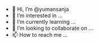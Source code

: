 - 👋 Hi, I’m @yumansanja
- 👀 I’m interested in ...
- 🌱 I’m currently learning ...
- 💞️ I’m looking to collaborate on ...
- 📫 How to reach me ...

<!---
yumansanja/yumansanja is a ✨ special ✨ repository because its `README.md` (this file) appears on your GitHub profile.
You can click the Preview link to take a look at your changes.
--->
